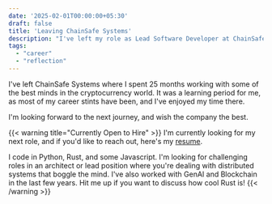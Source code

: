 ```yaml
---
date: '2025-02-01T00:00:00+05:30'
draft: false
title: 'Leaving ChainSafe Systems'
description: "I've left my role as Lead Software Developer at ChainSafe Systems in January 2025."
tags:
  - "career"
  - "reflection"
---
```


I've left ChainSafe Systems where I spent 25 months working with some of the best minds in the
cryptocurrency world. It was a learning period for me, as most of my career stints have been,
and I've enjoyed my time there.

I'm looking forward to the next journey, and wish the company the best.

{{< warning title="Currently Open to Hire" >}}
I'm currently looking for my next role, and if you'd like to reach out,
here's my [resume](https://github.com/stonecharioteer/blog/releases/latest).

I code in Python, Rust, and some Javascript. I'm looking for challenging
roles in an architect or lead position where you're dealing with distributed
systems that boggle the mind. I've also worked with GenAI and Blockchain in
the last few years. Hit me up if you want to discuss how cool Rust is!
{{< /warning >}}